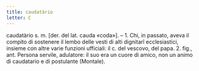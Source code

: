 ```yaml
---
title: caudatàrio
letter: C
---
```

caudatàrio s. m. [der. del lat. cauda «coda»]. – 1. Chi, in passato, aveva il compito di sostenere il lembo delle vesti di alti dignitarî ecclesiastici, insieme con altre varie funzioni ufficiali: il c. del vescovo, del papa. 2. fig., ant. Persona servile, adulatore: il suo era un cuore di amico, non un animo di caudatario e di postulante (Montale).